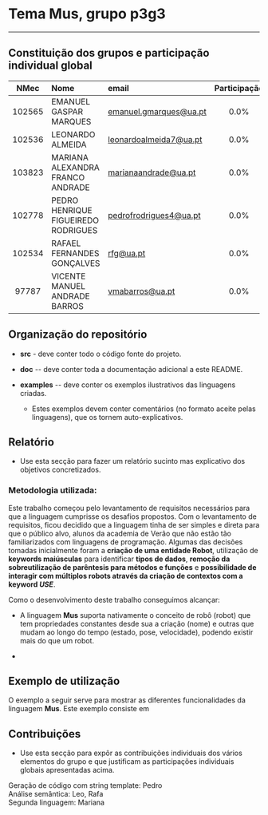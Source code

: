 # Tema Mus, grupo p3g3
-----

## Constituição dos grupos e participação individual global

| NMec | Nome | email | Participação |
|:--:|:---|:---|:---:|
| 102565 | EMANUEL GASPAR MARQUES | emanuel.gmarques@ua.pt | 0.0% |
| 102536 | LEONARDO ALMEIDA | leonardoalmeida7@ua.pt | 0.0% |
| 103823 | MARIANA ALEXANDRA FRANCO ANDRADE | marianaandrade@ua.pt | 0.0% |
| 102778 | PEDRO HENRIQUE FIGUEIREDO RODRIGUES | pedrofrodrigues4@ua.pt | 0.0% |
| 102534 | RAFAEL FERNANDES GONÇALVES | rfg@ua.pt | 0.0% |
| 97787  | VICENTE MANUEL ANDRADE BARROS | vmabarros@ua.pt | 0.0% |

## Organização do repositório

- **src** - deve conter todo o código fonte do projeto.

- **doc** -- deve conter toda a documentação adicional a este README.

- **examples** -- deve conter os exemplos ilustrativos das linguagens criadas.

    - Estes exemplos devem conter comentários (no formato aceite pelas linguagens), 
      que os tornem auto-explicativos.

## Relatório

- Use esta secção para fazer um relatório sucinto mas explicativo dos objetivos concretizados.
### Metodologia utilizada:
  Este trabalho começou pelo levantamento de requisitos necessários para que a linguagem cumprisse os desafios propostos. Com o levantamento de requisitos, ficou decidido que a linguagem tinha de ser simples e direta para que o público alvo, alunos da academia de Verão que não estão tão familiarizados com linguagens de programação. Algumas das decisões tomadas inicialmente foram a **criação de uma entidade Robot**, utilização de **keywords maiúsculas** para identificar **tipos de dados**, **remoção da sobreutilização de parêntesis para métodos e funções** e **possibilidade de interagir com múltiplos robots através da criação de contextos com a keyword *USE***.
  
  Como o desenvolvimento deste trabalho conseguimos alcançar:
  - A linguagem **Mus** suporta nativamente o conceito de robô (robot) que tem propriedades constantes desde sua a criação (nome) e outras que mudam ao longo do tempo (estado, pose, velocidade), podendo existir mais do que um robot.

  - 
 

## Exemplo de utilização
  O exemplo a seguir serve para mostrar as diferentes funcionalidades da linguagem **Mus**. Este exemplo consiste em  
## Contribuições

- Use esta secção para expôr as contribuições individuais dos vários elementos do grupo e que
  justificam as participações individuais globais apresentadas acima.

Geração de código com string template: Pedro  
Análise semântica: Leo, Rafa   
Segunda linguagem: Mariana  
